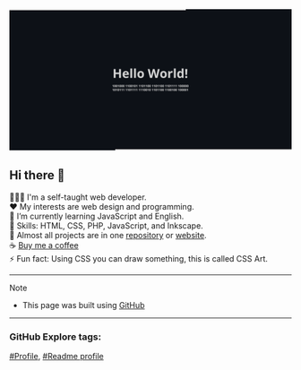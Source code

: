 
<picture>
  <source media="(prefers-color-scheme: dark)" srcset="github-profile-banner-dark.png">
  <source media="(prefers-color-scheme: light)" srcset="github-profile-banner-light.png">
  <img alt="Shows an illustrated sun in light mode and a moon with stars in dark mode." src="github-profile-banner-dark.png">
</picture>

## Hi there 👋

👨🏻‍💻 I'm a self-taught web developer.  
❤️ My interests are web design and programming.  
🌱 I’m currently learning JavaScript and English.  
🔨 Skills: HTML, CSS, PHP, JavaScript, and Inkscape.  
📁 Almost all projects are in one [repository](https://github.com/irvirty/irvirty.pages.dev) or [website](https://irvirty.pages.dev/).  
☕ [Buy me a coffee](https://buymeacoffee.com/irvirty)   
⚡ Fun fact: Using CSS you can draw something, this is called CSS Art.   

---
  
> [!NOTE]
> - This page was built using [GitHub](https://github.com/)  
  
---
  
### GitHub Explore tags:  

[#Profile](https://github.com/topics/profile),
[#Readme profile](https://github.com/topics/readme-profile)

<!--
**username/username** is a ✨ _special_ ✨ repository because its `README.md` (this file) appears on your GitHub profile.

Here are some ideas to get you started:

- 🔭 I’m currently working on ...
- 🌱 I’m currently learning ...
- 👯 I’m looking to collaborate on ...
- 🤔 I’m looking for help with ...
- 💬 Ask me about ...
- 📫 How to reach me: ...
- 😄 Pronouns: ...
- ⚡ Fun fact: ...
-->
